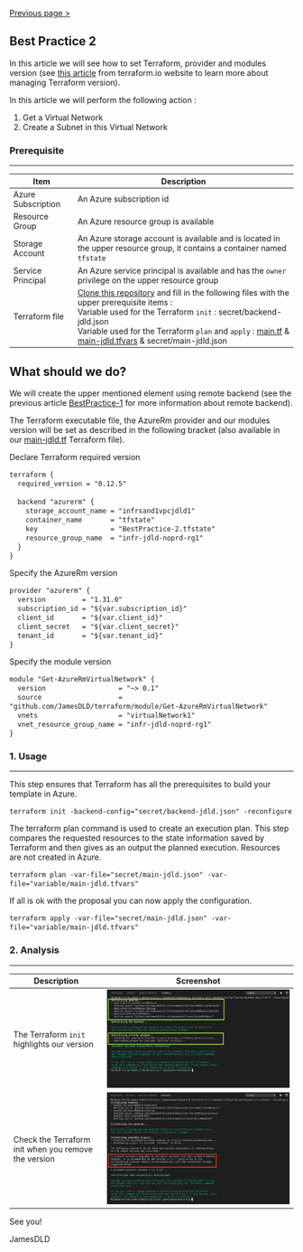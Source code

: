 [Previous page >](../)

Best Practice 2
------------
In this article we will see how to set Terraform, provider and modules version (see [this article](https://www.terraform.io/docs/configuration/terraform.html) from terraform.io website to learn more about managing Terraform version).

In this article we will perform the following action  : 
1. Get a Virtual Network
2. Create a Subnet in this Virtual Network


### Prerequisite
-----

| Item | Description |
| ------------- | ------------- |
| Azure Subscription | An Azure subscription id |
| Resource Group | An Azure resource group is available |
| Storage Account | An Azure storage account is available and is located in the upper resource group, it contains a container named `tfstate` |
| Service Principal | An Azure service principal is available and has the `owner` privilege on the upper resource group |
| Terraform file | [Clone this repository](https://github.com/JamesDLD/terraform/tree/master/Best-Practice/BestPractice-2) and fill in the following files with the upper prerequisite items : <br> Variable used for the Terraform `init` : secret/backend-jdld.json <br> Variable used for the Terraform `plan` and `apply` : [main.tf](main.tf) & [main-jdld.tfvars](variable/main-jdld.tfvars) & secret/main-jdld.json |



What should we do?
------------
We will create the upper mentioned element using remote backend (see the previous article [BestPractice-1](../BestPractice-1) for more information about remote backend).

The Terraform executable file, the AzureRm provider and our modules version will be set as described in the following bracket (also available in our [main-jdld.tf](main-jdld.tf) Terraform file).


Declare Terraform required version 
```hcl
terraform {
  required_version = "0.12.5"

  backend "azurerm" {
    storage_account_name = "infrsand1vpcjdld1"
    container_name       = "tfstate"
    key                  = "BestPractice-2.tfstate"
    resource_group_name  = "infr-jdld-noprd-rg1"
  }
}
```

Specify the AzureRm version 
```hcl
provider "azurerm" {
  version         = "1.31.0"
  subscription_id = "${var.subscription_id}"
  client_id       = "${var.client_id}"
  client_secret   = "${var.client_secret}"
  tenant_id       = "${var.tenant_id}"
}
```

Specify the module version
```hcl
module "Get-AzureRmVirtualNetwork" {
  version                  = "~> 0.1"
  source                   = "github.com/JamesDLD/terraform/module/Get-AzureRmVirtualNetwork"
  vnets                    = "virtualNetwork1"
  vnet_resource_group_name = "infr-jdld-noprd-rg1"
}
```



### 1. Usage
-----

This step ensures that Terraform has all the prerequisites to build your template in Azure.
```hcl
terraform init -backend-config="secret/backend-jdld.json" -reconfigure
```

The terraform plan command is used to create an execution plan.
This step compares the requested resources to the state information saved by Terraform and then gives as an output the planned execution. Resources are not created in Azure.
```hcl
terraform plan -var-file="secret/main-jdld.json" -var-file="variable/main-jdld.tfvars"
```

If all is ok with the proposal you can now apply the configuration.
```hcl
terraform apply -var-file="secret/main-jdld.json" -var-file="variable/main-jdld.tfvars"
```

### 2. Analysis
-----

| Description | Screenshot |
| ------------- | ------------- |
| The Terraform `init` highlights our version | ![version](image/version.png) |
| Check the Terraform init when you remove the version | ![noversion](image/noversion.png) |


See you!

JamesDLD